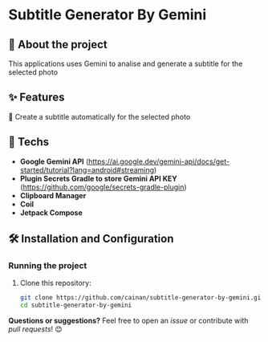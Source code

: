 # Subtitle Generator By Gemini

## 📌 About the project

This applications uses Gemini to analise and generate a subtitle for the selected photo

## ✨ Features

🔹 Create a subtitle automatically for the selected photo

## 🚀 Techs

- **Google Gemini API** (https://ai.google.dev/gemini-api/docs/get-started/tutorial?lang=android#streaming)
- **Plugin Secrets Gradle to store Gemini API KEY** (https://github.com/google/secrets-gradle-plugin)
- **Clipboard Manager**
- **Coil**
- **Jetpack Compose**

## 🛠 Installation and Configuration

### Running the project

1. Clone this repository:
   ```sh
   git clone https://github.com/cainan/subtitle-generator-by-gemini.git
   cd subtitle-generator-by-gemini
   ```

**Questions or suggestions?** Feel free to open an _issue_ or contribute with _pull requests_! 😊